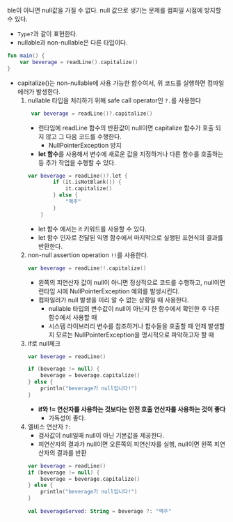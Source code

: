 ble이 아니면 null값을 가질 수 없다.
null 값으로 생기는 문제를 컴파일 시점에 방지할 수 있다.

- `Type?`과 같이 표현한다.
- nullable과 non-nullable은 다른 타입이다.
```kotlin
fun main() {
    var beverage = readLine().capitalize()
}
```
- capitalize()는 non-nullable에 사용 가능한 함수여서, 위 코드를 실행하면 컴파일 에러가 발생한다.
    1. nullable 타입을 처리하기 위해 safe call operator인 `?.`를 사용한다
        ```kotlin
         var beverage = readLine()?.capitalize()
        ```
        - 런타임에 readLine 함수의 반환값이 null이면 capitalize 함수가 호출 되지 않고 그 다음 코드를 수행한다.
            - NullPointerException 방지
        - **let 함수**를 사용해서 변수에 새로운 값을 지정하거나 다른 함수를 호출하는 등 추가 작업을 수행할 수 있다.
        ```kotlin
        var beverage = readLine()?.let {
                if (it.isNotBlank()) {
                    it.capitalize()
                } else {
                    "맥주"
                }
            }
        ```
        - let 함수 에서는 it 키워드를 사용할 수 있다.
        - let 함수 인자로 전달된 익명 함수에서 마지막으로 실행된 표현식의 결과를 반환한다.
    2. non-null assertion operation `!!`를 사용한다.
        ```kotlin
        var beverage = readLine!!.capitalize()
        ```
        - 왼쪽의 피연산자 값이 null이 아니면 정상적으로 코드를 수행하고, null이면 런타임 시에 NullPointerException 예외를 발생시킨다.
        - 컴파일러가 null 발생을 미리 알 수 없는 상황일 때 사용한다.
            - nullable 타입의 변수값이 null이 아닌지 한 함수에서 확인한 후 다른 함수에서 사용할 때
            - 시스템 라이브러리 변수를 참조하거나 함수들을 호출할 때 언제 발생할지 모르는 NullPointerException을 명시적으로 파악하고자 할 때
    3. if로 null체크
        ```kotlin
        var beverage = readLine()
        
        if (beverage != null) {
            beverage = beverage.capitalize()
        } else {
            println("beverage가 null입니다!")
        }
        ```
        - **if와 != 연산자를 사용하는 것보다는 안전 호출 연산자를 사용하는 것이 좋다**
            - 가독성이 좋다.
    4. 엘비스 연산자 `?:`
        - 검사값이 null일때 null이 아닌 기본값을 제공한다.
        - 피연산자의 결과가 null이면 오른쪽의 피연산자를 실행, null이면 왼쪽 피연산자의 결과를 반환
        ```kotlin
        var beverage = readLine()
        if (beverage != null) {
            beverage = beverage.capitalize()
        } else {
            println("beverage가 null입니다!")
        }
    
        val beverageServed: String = beverage ?: "맥주"
        ```
